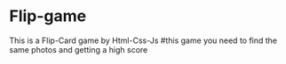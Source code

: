 # Flip-game
This is a Flip-Card game by Html-Css-Js 
#this game you need to find the same photos
and getting a high score
